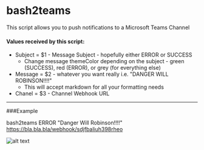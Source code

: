 # bash2teams

This script allows you to push notifications to a Microsoft Teams Channel

 #### Values received by this script:
 - Subject = $1 - Message Subject - hopefully either ERROR or SUCCESS
    * Change message themeColor depending on the subject - green (SUCCESS), red (ERROR), or grey (for everything else)
 - Message = $2 - whatever you want really i.e. "DANGER WILL ROBINSON!!!!"
    * This will accept markdown for all your formatting needs
 - Chanel  = $3 - Channel Webhook URL
 
 ----
 
 ###Example
 
 bash2teams ERROR "Danger Will Robinson!!!!" https://bla.bla.bla/webhook/sdjfbaliuh398rheo
 
 ![alt text](./images/example.png)
